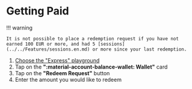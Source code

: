 # Getting Paid

!!! warning

    It is not possible to place a redemption request if you have not earned 100 EUR or more, and had 5 [sessions](../../Features/sessions.en.md) or more since your last redemption.

1. [Choose the "Express" playground](../choosing_your_playground.en.md#changing-your-playground)
2. Tap on the **":material-account-balance-wallet: Wallet"** card
3. Tap on the **"Redeem Request"** button
4. Enter the amount you would like to redeem
